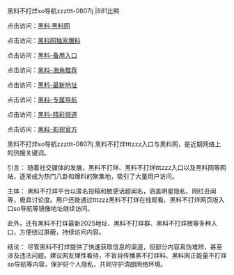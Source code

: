 黑料不打烊so导航zzzttt-0807lj |881比鸭

点击访问：<a href="https://heiliaolvzlu3.pages.dev">黑料·黑料网</a>

点击访问：<a href="https://heiliaoyvnrda.pages.dev">黑料网独家爆料</a>

点击访问：<a href="https://heiliaoxrq8i9.pages.dev">黑料-备用入口</a>

点击访问：<a href="https://heiliaokof3cy.pages.dev">黑料-海角推荐</a>

点击访问：<a href="https://heiliaotlyq53.pages.dev">黑料-最新地址</a>

点击访问：<a href="https://heiliao3gvg9x.pages.dev">黑料-专属导航</a>

点击访问：<a href="https://heiliaoxfe5rb.pages.dev">黑料-精彩频道</a>

点击访问：<a href="https://heiliaoubleqx.pages.dev">黑料-影视官方</a>

黑料不打烊so导航zzzttt-0807lj
黑料不打烊tttzzz入口与黑料网，是近期网络上的热搜关键词。

引言：
随着社交媒体的发展，黑料不打烊、黑料不打烊tttzzz入口以及黑料网等网站，逐渐成为热门八卦和爆料的聚集地，吸引了大量用户访问。

主体：
黑料不打烊平台以匿名投稿和敏感话题闻名，涵盖明星隐私、网红丑闻等，极具讨论度。用户还能通过tttzzz黑料不打烊在线观看、黑料不打烊网页版入口so导航等镜像地址继续访问。

此外，还有黑料不打烊最新2025地址、黑料不打烊群、黑料不打烊微等多种入口，方便绕过屏蔽，持续访问内容。

结论：
尽管黑料不打烊提供了快速获取信息的渠道，但部分内容真伪难辨，甚至涉及违法问题。建议网友理性看待，不盲目传播黑不打烊料、黑料网正能量不打烊so导航等内容，保护好个人隐私，共同守护清朗网络环境。

